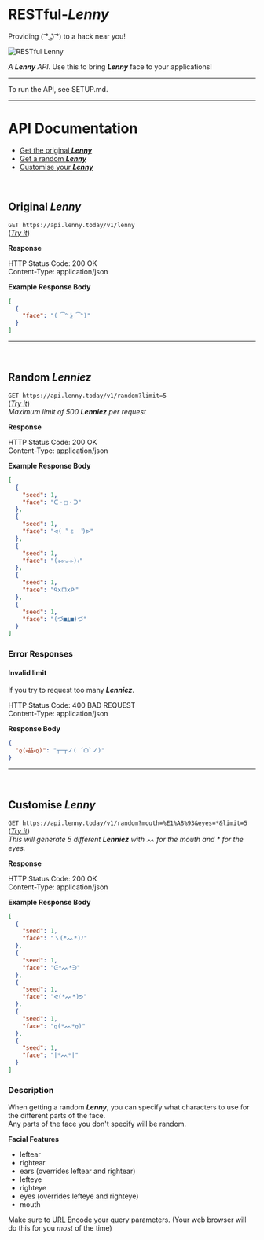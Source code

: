 # RESTful-**_Lenny_** 
Providing ( ͡° ͜ʖ ͡°) to a hack near you!

![RESTful Lenny](https://i.imgur.com/LzBTC4r.png)

_A **Lenny** API_. Use this to bring **_Lenny_** face to your applications!

---

To run the API, see SETUP.md.

---

# API Documentation #

* [Get the original **_Lenny_**](#original-lenny)
* [Get a random **_Lenny_**](#random-lenny)
* [Customise your **_Lenny_**](#customise-lenny)

<br>
<a name="original-lenny"></a>

## Original **_Lenny_** 

`GET https://api.lenny.today/v1/lenny`<br>
(_[Try it](https://api.lenny.today/v1/lenny)_)

**Response**

HTTP Status Code: 200 OK<br>
Content-Type: application/json

**Example Response Body**
```json
[
  {
    "face": "( ͡° ͜ʖ ͡°)"
  }
]
```

___
<br>
<a name="random-lenny"></a>

## Random **_Lenniez_**

`GET https://api.lenny.today/v1/random?limit=5`<br>
(_[Try it](https://api.lenny.today/v1/random?limit=5)_)<br>
_Maximum limit of 500 **Lenniez** per request_

**Response**

HTTP Status Code: 200 OK<br>
Content-Type: application/json

**Example Response Body**
```json
[
  {
    "seed": 1,
    "face": "ᕮ・□・ᕭ"
  },
  {
    "seed": 1,
    "face": "ᕙ(  ͌ ε   ͌)ᕗ"
  },
  {
    "seed": 1,
    "face": "(ง⪦ᨎ⪧)ง"
  },
  {
    "seed": 1,
    "face": "ᑫxロxᑷ"
  },
  {
    "seed": 1,
    "face": "(づ■⍊■)づ"
  }
]
```

### Error Responses
#### Invalid limit
If you try to request too many **_Lenniez_**.

HTTP Status Code: 400 BAD REQUEST<br>
Content-Type: application/json

**Response Body**<br>
```json
{
  "ლ(⏓益⏓ლ)": "┬─┬ノ( ´ᗝ`ノ)"
}
```

___
<br>
<a name="customise-lenny"></a>

## Customise **_Lenny_**

`GET https://api.lenny.today/v1/random?mouth=%E1%A8%93&eyes=*&limit=5`<br>
(_[Try it](https://api.lenny.today/v1/random?mouth=%E1%A8%93&eyes=*&limit=5)_)<br>
_This will generate 5 different **Lenniez** with ᨓ for the mouth and * for the eyes._

**Response**

HTTP Status Code: 200 OK<br>
Content-Type: application/json

**Example Response Body**
```json
[
  {
    "seed": 1,
    "face": "ヽ(*ᨓ*)ﾉ"
  },
  {
    "seed": 1,
    "face": "ᕮ*ᨓ*ᕭ"
  },
  {
    "seed": 1,
    "face": "ᕙ(*ᨓ*)ᕗ"
  },
  {
    "seed": 1,
    "face": "ლ(*ᨓ*ლ)"
  },
  {
    "seed": 1,
    "face": "|*ᨓ*|"
  }
]
```


### Description
When getting a random **_Lenny_**, you can specify what characters to use for the different parts of the face.<br>
Any parts of the face you don't specify will be random.

**Facial Features**
* leftear
* rightear
* ears (overrides leftear and rightear)
* lefteye
* righteye
* eyes (overrides lefteye and righteye)
* mouth 

Make sure to [URL Encode](https://www.google.co.uk/search?q=url+encoder) your query parameters. (Your web browser will do this for you _most_ of the time)
